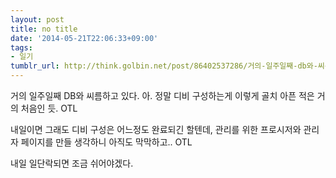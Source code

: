 ```yaml
---
layout: post
title: no title
date: '2014-05-21T22:06:33+09:00'
tags:
- 일기
tumblr_url: http://think.golbin.net/post/86402537286/거의-일주일째-db와-씨름하고-있다-아-정말-디비-구성하는게-이렇게-골치-아픈-적은
---
```

거의 일주일째 DB와 씨름하고 있다. 아. 정말 디비 구성하는게 이렇게 골치 아픈 적은 거의 처음인 듯. OTL

내일이면 그래도 디비 구성은 어느정도 완료되긴 할텐데, 관리를 위한 프로시저와 관리자 페이지를 만들 생각하니 아직도 막막하고.. OTL

내일 일단락되면 조금 쉬어야겠다.
